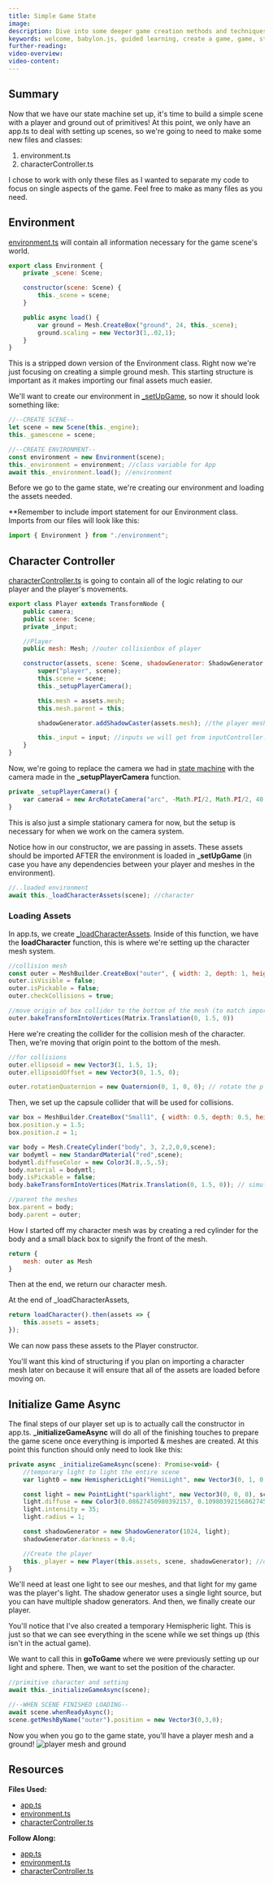 ```yaml
---
title: Simple Game State
image: 
description: Dive into some deeper game creation methods and techniques.
keywords: welcome, babylon.js, guided learning, create a game, game, state machine, character controller, state
further-reading:
video-overview:
video-content:
---
```


## Summary
Now that we have our state machine set up, it's time to build a simple scene with a player and ground out of primitives! At this point, we only have an app.ts to deal with setting up scenes, so we're going to need to make some new files and classes:
1. environment.ts
2. characterController.ts

I chose to work with only these files as I wanted to separate my code to focus on single aspects of the game. Feel free to make as many files as you need.

## Environment
[environment.ts](https://github.com/BabylonJS/SummerFestival/blob/master/src/environment.ts) will contain all information necessary for the game scene's world.
```javascript
export class Environment {
    private _scene: Scene;

    constructor(scene: Scene) {
        this._scene = scene;
    }

    public async load() {
        var ground = Mesh.CreateBox("ground", 24, this._scene);
        ground.scaling = new Vector3(1,.02,1);
    }
}
```
This is a stripped down version of the Environment class. Right now we're just focusing on creating a simple ground mesh. This starting structure is important as it makes importing our final assets much easier.

We'll want to create our environment in [_setUpGame](/how_to/page9#setupgame), so now it should look something like:
```javascript
//--CREATE SCENE--
let scene = new Scene(this._engine);
this._gamescene = scene;

//--CREATE ENVIRONMENT--
const environment = new Environment(scene);
this._environment = environment; //class variable for App
await this._environment.load(); //environment
```
Before we go to the game state, we're creating our environment and loading the assets needed.

**Remember to include import statement for our Environment class. Imports from our files will look like this:
```javascript
import { Environment } from "./environment";
```
## Character Controller
[characterController.ts](https://github.com/BabylonJS/SummerFestival/blob/master/src/characterController.ts) is going to contain all of the logic relating to our player and the player's movements.
```javascript
export class Player extends TransformNode {
    public camera;
    public scene: Scene;
    private _input;

    //Player
    public mesh: Mesh; //outer collisionbox of player

    constructor(assets, scene: Scene, shadowGenerator: ShadowGenerator, input?) {
        super("player", scene);
        this.scene = scene;
        this._setupPlayerCamera();

        this.mesh = assets.mesh;
        this.mesh.parent = this;

        shadowGenerator.addShadowCaster(assets.mesh); //the player mesh will cast shadows

        this._input = input; //inputs we will get from inputController.ts
    }
}
```
Now, we're going to replace the camera we had in [state machine](/how_to/page9#scene-setup) with the camera made in the **_setupPlayerCamera** function.
```javascript
private _setupPlayerCamera() {
    var camera4 = new ArcRotateCamera("arc", -Math.PI/2, Math.PI/2, 40, new Vector3(0,3,0), this.scene);
}
```
This is also just a simple stationary camera for now, but the setup is necessary for when we work on the camera system.

Notice how in our constructor, we are passing in assets. These assets should be imported AFTER the environment is loaded in **_setUpGame** (in case you have any dependencies between your player and meshes in the environment).
```javascript
//..loaded environment
await this._loadCharacterAssets(scene); //character
```
### Loading Assets
In app.ts, we create [_loadCharacterAssets](https://github.com/BabylonJS/SummerFestival/blob/a0abccc2efbb7399820efe2e25f53bb5b4a02500/src/app.ts#L868). Inside of this function, we have the **loadCharacter** function, this is where we're setting up the character mesh system.
```javascript
//collision mesh
const outer = MeshBuilder.CreateBox("outer", { width: 2, depth: 1, height: 3 }, scene);
outer.isVisible = false;
outer.isPickable = false;
outer.checkCollisions = true;

//move origin of box collider to the bottom of the mesh (to match imported player mesh)
outer.bakeTransformIntoVertices(Matrix.Translation(0, 1.5, 0))
```
Here we're creating the collider for the collision mesh of the character. Then, we're moving that origin point to the bottom of the mesh.
```javascript
//for collisions
outer.ellipsoid = new Vector3(1, 1.5, 1);
outer.ellipsoidOffset = new Vector3(0, 1.5, 0);

outer.rotationQuaternion = new Quaternion(0, 1, 0, 0); // rotate the player mesh 180 since we want to see the back of the player
```
Then, we set up the capsule collider that will be used for collisions.
```javascript
var box = MeshBuilder.CreateBox("Small1", { width: 0.5, depth: 0.5, height: 0.25, faceColors: [new Color4(0,0,0,1), new Color4(0,0,0,1), new Color4(0,0,0,1), new Color4(0,0,0,1),new Color4(0,0,0,1), new Color4(0,0,0,1)] }, scene);
box.position.y = 1.5;
box.position.z = 1;

var body = Mesh.CreateCylinder("body", 3, 2,2,0,0,scene);
var bodymtl = new StandardMaterial("red",scene);
bodymtl.diffuseColor = new Color3(.8,.5,.5);
body.material = bodymtl;
body.isPickable = false;
body.bakeTransformIntoVertices(Matrix.Translation(0, 1.5, 0)); // simulates the imported mesh's origin

//parent the meshes
box.parent = body;
body.parent = outer;
```
How I started off my character mesh was by creating a red cylinder for the body and a small black box to signify the front of the mesh.
```javascript
return {
    mesh: outer as Mesh
}
```
Then at the end, we return our character mesh.

At the end of _loadCharacterAssets,
```javascript
return loadCharacter().then(assets => {
    this.assets = assets;
});
```
We can now pass these assets to the Player constructor.

You'll want this kind of structuring if you plan on importing a character mesh later on because it will ensure that all of the assets are loaded before moving on. 

## Initialize Game Async
The final steps of our player set up is to actually call the constructor in app.ts. **_initializeGameAsync** will do all of the finishing touches to prepare the game scene once everything is imported & meshes are created. At this point this function should only need to look like this:
```javascript
private async _initializeGameAsync(scene): Promise<void> {
    //temporary light to light the entire scene
    var light0 = new HemisphericLight("HemiLight", new Vector3(0, 1, 0), scene);

    const light = new PointLight("sparklight", new Vector3(0, 0, 0), scene);
    light.diffuse = new Color3(0.08627450980392157, 0.10980392156862745, 0.15294117647058825);
    light.intensity = 35;
    light.radius = 1;

    const shadowGenerator = new ShadowGenerator(1024, light);
    shadowGenerator.darkness = 0.4;

    //Create the player
    this._player = new Player(this.assets, scene, shadowGenerator); //dont have inputs yet so we dont need to pass it in
}
```
We'll need at least one light to see our meshes, and that light for my game was the player's light. The shadow generator uses a single light source, but you can have multiple shadow generators. And then, we finally create our player.

You'll notice that I've also created a temporary Hemispheric light. This is just so that we can see everything in the scene while we set things up (this isn't in the actual game).

We want to call this in **goToGame** where we were previously setting up our light and sphere. Then, we want to set the position of the character.
```javascript
//primitive character and setting
await this._initializeGameAsync(scene);

//--WHEN SCENE FINISHED LOADING--
await scene.whenReadyAsync();
scene.getMeshByName("outer").position = new Vector3(0,3,0);
```

Now you when you go to the game state, you'll have a player mesh and a ground!
![player mesh and ground](/img/how_to/create-a-game/simplegamestate.png)

## Resources
**Files Used:**  
- [app.ts](https://github.com/BabylonJS/SummerFestival/blob/master/src/app.ts)
- [environment.ts](https://github.com/BabylonJS/SummerFestival/blob/master/src/environment.ts)
- [characterController.ts](https://github.com/BabylonJS/SummerFestival/blob/master/src/characterController.ts)

**Follow Along:** 
- [app.ts](https://github.com/BabylonJS/SummerFestival/blob/master/tutorial/simpleGameState/app.ts)
- [environment.ts](https://github.com/BabylonJS/SummerFestival/blob/master/tutorial/simpleGameState/environment.ts)
- [characterController.ts](https://github.com/BabylonJS/SummerFestival/blob/master/tutorial/simpleGameState/characterController.ts)
